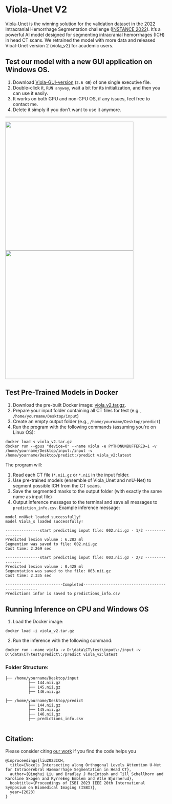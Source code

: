 # Viola-Unet V2
[Viola-Unet](https://arxiv.org/abs/2208.06313) is the winning solution for the validation dataset in the 2022 Intracranial Hemorrhage Segmentation challenge ([INSTANCE 2022](https://instance.grand-challenge.org/)). It’s a powerful AI model designed for segmenting intracranial hemorrhages (ICH) in head CT scans. We retrained the model with more data and released Vioal-Unet version 2 (viola_v2) for academic users. 

## Test our model with a new GUI application on Windows OS.
1. Download [Viola-GUI-version](https://drive.google.com/file/d/1PpjRQRFj26IrFzjr4h5JgGTqan724nym/view?usp=drive_link) (```2.6 GB```) of one single executive file. 
2. Double-click it, ```RUN anyway```, wait a bit for its initialization, and then you can use it easily.
3. It works on both GPU and non-GPU OS, if any issues, feel free to contact me. 
4. Delete it simply if you don't want to use it anymore. 
   
---
<img align="top" src="demo/125_0.923.gif" width="400"/> <img align="top" src="demo/105_0.881.gif" width="400"/>


## Test Pre-Trained Models in Docker
1. Download the pre-built Docker image: [viola_v2.tar.gz](https://e.pcloud.link/publink/show?code=XZID5MZvtia7EGYQypb0JDLiVu71p4kK4vy). 
2. Prepare your input folder containing all CT files for test (e.g., ```/home/yourname/Desktop/input```) 
3. Create an empty output folder (e.g., ```/home/yourname/Desktop/predict```) 
4. Run the program with the following commands (assuming you're on Linux OS):
```
docker load < viola_v2.tar.gz
docker run --gpus "device=0" --name viola -e PYTHONUNBUFFERED=1 -v /home/yourname/Desktop/input:/input -v /home/yourname/Desktop/predict:/predict viola_v2:latest
```
The program will: 
1. Read each CT file (```*.nii.gz``` or ```*.nii``` in the input folder.
2. Use pre-trained models (ensemble of Viola_Unet and nnU-Net) to segment possible ICH from the CT scans.
3. Save the segmented masks to the output folder (with exactly the same name as input file)
4. Output inference messages to the terminal and save all messages to ```prediction_info.csv```.
Example inference message:
```
model nnUNet loaded successfully!
model Viola_s loaded successfully!

---------------start predicting input file: 002.nii.gz - 1/2 ----------------
Predicted lesion volume : 6.282 ml
Segmention was saved to file: 002.nii.gz
Cost time: 2.269 sec

---------------start predicting input file: 003.nii.gz - 2/2 ----------------
Predicted lesion volume : 0.428 ml
Segmentation was saved to the file: 003.nii.gz
Cost time: 2.335 sec

-------------------------Completed--------------------------------------------------
Predictions infor is saved to predictions_info.csv
```
## Running Inference on CPU and Windows OS
1. Load the Docker image:
```
docker load -i viola_v2.tar.gz
```
2. Run the inference with the following command:
```
docker run --name viola -v D:\data\CT\test\input\:/input -v D:\data\CT\test\predict\:/predict viola_v2:latest
```

### Folder Structure:
```
├── /home/yourname/Desktop/input
          ├── 144.nii.gz
          ├── 145.nii.gz
          ├── 146.nii.gz

├── /home/yourname/Desktop/predict
          ├── 144.nii.gz
          ├── 145.nii.gz
          ├── 146.nii.gz
          ├── predictions_info.csv
          
```

## Citation: 
Please consider citing [our work](https://arxiv.org/abs/2208.06313) if you find the code helps you

```
@inproceedings{liu2023ICH,
  title={Voxels Intersecting along Orthogonal Levels Attention U-Net for Intracerebral Haemorrhage Segmentation in Head CT},
  author={Qinghui Liu and Bradley J MacIntosh and Till Schellhorn and Karoline Skogen and KyrreEeg Emblem and Atle Bjørnerud},
  booktitle={Proceedings of ISBI 2023 IEEE 20th International Symposium on Biomedical Imaging (ISBI)},
  year={2023}
}
```
